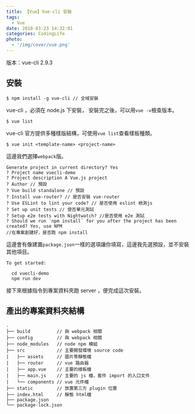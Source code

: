 ```yaml
---
title: 【Vue】Vue-cli 安裝
tags:
  - Vue
date: 2018-03-23 14:32:01
categories: CodingLife
photo:
  - '/img/cover/vue.png'
---
```


版本：vue-cli 2.9.3

<!-- more -->

## 安裝
```
$ npm install -g vue-cli // 全域安裝
```

vue-cli ，必須在 node.js 下安裝，
安裝完之後，可以用`vue -v`檢查版本。

```
$ vue list
```

vue-cli 官方提供多種樣版結構，可使用`vue list`查看樣板種類。

```
$ vue init <template-name> <project-name>
```
這邊我們選擇`webpack`版。

```
Generate project in current directory? Yes
? Project name vuecli-demo
? Project description A Vue.js project
? Author // 預設
? Vue build standalone // 預設
? Install vue-router? // 是否安裝 vue-router
? Use ESLint to lint your code? // 是否使用 eslint 檢測js
? Set up unit tests // 使否單元測試
? Setup e2e tests with Nightwatch? //是否使用 e2e 測試
? Should we run `npm install` for you after the project has been created? Yes, use NPM
//在專案創建好，是否跑 npm install 
```

這邊會有像建置`package.json`一樣的選項讓你填寫，這邊我先選預設，並不安裝其他項目。

```
To get started:

  cd vuecli-demo
  npm run dev
```

接下來根據指令到專案資料夾跑 server ，便完成這次安裝。

## 產出的專案資料夾結構

```
.
├── build          // 與 webpack 相關
├── config         // 與 webpack 相關
├── node_modules   // node npm 模組
├── src            // 主要開發環境 source code
|   ├── assets     // 圖片等靜態檔
|   ├── router     // vue 路由器
|   ├── app.vue    // 主要的樣板檔
|   ├── main.js    // 主要的 js 檔，套件 import 的入口文件
|   └── components // vue 元件檔
├── static         // 放置第三方 plugin 位置
├── index.html     // 靜態 html檔
├── package.json
└── package-lock.json
```

